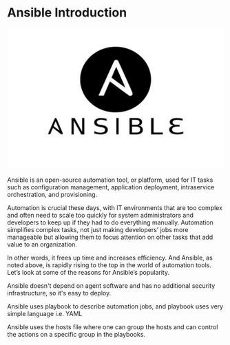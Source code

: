 # Ansible Introduction

![Ansilbe](ansible.png)

Ansible is an open-source automation tool, or platform, used for IT tasks such as configuration management, application deployment, intraservice orchestration, and provisioning. 

Automation is crucial these days, with IT environments that are too complex and often need to scale too quickly for system administrators and developers to keep up if they had to do everything manually. Automation simplifies complex tasks, not just making developers’ jobs more manageable but allowing them to focus attention on other tasks that add value to an organization. 

In other words, it frees up time and increases efficiency. And Ansible, as noted above, is rapidly rising to the top in the world of automation tools. Let’s look at some of the reasons for Ansible’s popularity.

Ansible doesn't depend on agent software and has no additional security infrastructure, so it's easy to deploy.

Ansible uses playbook to describe automation jobs, and playbook uses very simple language i.e. YAML

Ansible uses the hosts file where one can group the hosts and can control the actions on a specific group in the playbooks.


